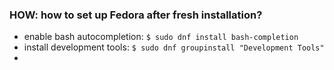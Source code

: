 ### HOW: how to set up Fedora after fresh installation?

- enable bash autocompletion: `$ sudo dnf install bash-completion`
- install development tools: `$ sudo dnf groupinstall "Development Tools"`
- 
